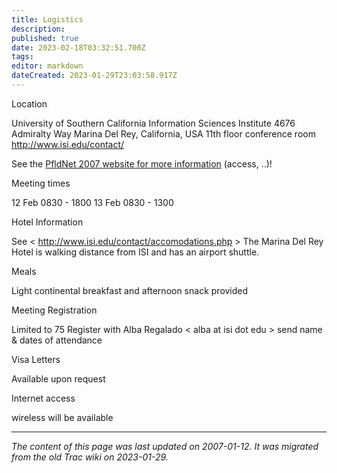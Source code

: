 ```yaml
---
title: Logistics
description: 
published: true
date: 2023-02-18T03:32:51.700Z
tags: 
editor: markdown
dateCreated: 2023-01-29T23:03:58.917Z
---
```


Location

University of Southern California
Information Sciences Institute
4676 Admiralty Way
Marina Del Rey, California, USA
11th floor conference room
http://www.isi.edu/contact/

See the [PfldNet 2007 website for more information](http://wil.cs.caltech.edu/pfldnet2007/) (access, ..)!

Meeting times

12 Feb 0830 - 1800
13 Feb 0830 - 1300

Hotel Information

See < http://www.isi.edu/contact/accomodations.php >
The Marina Del Rey Hotel is walking distance from ISI and has an airport shuttle.

Meals

Light continental breakfast and afternoon snack provided

Meeting Registration

Limited to 75 Register with Alba Regalado < alba at isi dot edu > send name & dates of attendance

Visa Letters

Available upon request

Internet access

wireless will be available
&nbsp;
&nbsp;
&nbsp;

---

*The content of this page was last updated on 2007-01-12. It was migrated from the old Trac wiki on 2023-01-29.*